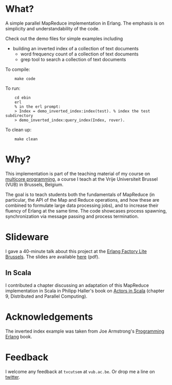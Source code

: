 What?
=====

A simple parallel MapReduce implementation in Erlang.
The emphasis is on simplicity and understandability of the code.

Check out the demo files for simple examples including
  * building an inverted index of a collection of text documents
	* word frequency count of a collection of text documents
	* grep tool to search a collection of text documents

To compile:

		make code

To run:

		cd ebin
		erl
		% in the erl prompt:
		> Index = demo_inverted_index:index(test). % index the test subdirectory
		> demo_inverted_index:query_index(Index, rover).


To clean up:

		make clean

Why?
====

This implementation is part of the teaching material of my course on [multicore programming](http://soft.vub.ac.be/~tvcutsem/multicore), a course I teach at the Vrije Universiteit Brussel (VUB) in Brussels, Belgium.

The goal is to teach students both the fundamentals of MapReduce (in particular, the API of the Map and Reduce operations, and how these are combined to formulate large data processing jobs), and to increase their fluency of Erlang at the same time. The code showcases process spawning, synchronization via message passing and process termination.

Slideware
=========

I gave a 40-minute talk about this project at the [Erlang Factory Lite Brussels](https://www.erlang-factory.com/conference/Brussels). The slides are available [here](http://soft.vub.ac.be/~tvcutsem/invokedynamic/presentations/tvcutsem_MapReduce_ErlangFactory.pdf) (pdf).

In Scala
--------

I contributed a chapter discussing an adaptation of this MapReduce implementation in Scala in Philipp Haller's book on [Actors in Scala](http://www.artima.com/shop/actors_in_scala) (chapter 9, Distributed and Parallel Computing).

Acknowledgements
================

The inverted index example was taken from Joe Armstrong's [Programming Erlang](http://pragprog.com/book/jaerlang/programming-erlang) book.

Feedback
========

I welcome any feedback at `tvcutsem` at `vub.ac.be`. Or drop me a line on [twitter](https://twitter.com/#!/tvcutsem).
